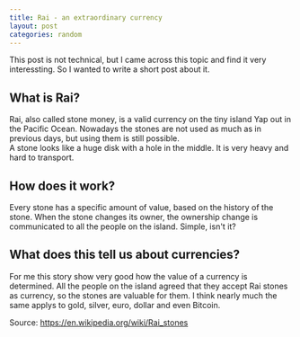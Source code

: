 ```yaml
---
title: Rai - an extraordinary currency
layout: post
categories: random
---
```


This post is not technical, but I came across this topic and find it very interessting. So I wanted to write a short post about it.

## What is Rai?
Rai, also called stone money, is a valid currency on the tiny island Yap out in the Pacific Ocean. Nowadays the stones are not used as much as in previous days, but using them is still possible.  
A stone looks like a huge disk with a hole in the middle. It is very heavy and hard to transport.

## How does it work?
Every stone has a specific amount of value, based on the history of the stone. When the stone changes its owner, the ownership change is communicated to all the people on the island. Simple, isn't it?

## What does this tell us about currencies?
For me this story show very good how the value of a currency is determined. All the people on the island agreed that they accept Rai stones as currency, so the stones are valuable for them. I think nearly much the same applys to gold, silver, euro, dollar and even Bitcoin.

Source: https://en.wikipedia.org/wiki/Rai_stones
